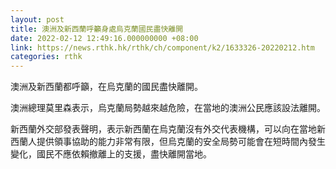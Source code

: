 ```yaml
---
layout: post
title: 澳洲及新西蘭呼籲身處烏克蘭國民盡快離開
date: 2022-02-12 12:49:16.000000000 +08:00
link: https://news.rthk.hk/rthk/ch/component/k2/1633326-20220212.htm
categories: rthk
---
```


澳洲及新西蘭都呼籲，在烏克蘭的國民盡快離開。

澳洲總理莫里森表示，烏克蘭局勢越來越危險，在當地的澳洲公民應該設法離開。

新西蘭外交部發表聲明，表示新西蘭在烏克蘭沒有外交代表機構，可以向在當地新西蘭人提供領事協助的能力非常有限，但烏克蘭的安全局勢可能會在短時間內發生變化，國民不應依賴撤離上的支援，盡快離開當地。
